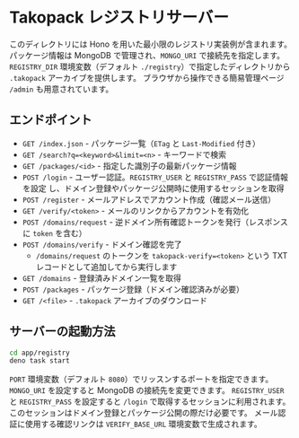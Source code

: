 # Takopack レジストリサーバー

このディレクトリには Hono を用いた最小限のレジストリ実装例が含まれます。
パッケージ情報は MongoDB で管理され、`MONGO_URI` で接続先を指定します。
`REGISTRY_DIR` 環境変数（デフォルト `./registry`）で指定したディレクトリから `.takopack` アーカイブを提供します。
ブラウザから操作できる簡易管理ページ `/admin` も用意されています。

## エンドポイント

- `GET /index.json` - パッケージ一覧（`ETag` と `Last-Modified` 付き）
- `GET /search?q=<keyword>&limit=<n>` - キーワードで検索
- `GET /packages/<id>` - 指定した識別子の最新パッケージ情報
- `POST /login` - ユーザー認証。`REGISTRY_USER` と `REGISTRY_PASS` で認証情報を設定
  し、ドメイン登録やパッケージ公開時に使用するセッションを取得
- `POST /register` - メールアドレスでアカウント作成（確認メール送信）
- `GET /verify/<token>` - メールのリンクからアカウントを有効化
- `POST /domains/request` - 逆ドメイン所有確認トークンを発行（レスポンスに `token` を含む）
- `POST /domains/verify` - ドメイン確認を完了
  - `/domains/request` のトークンを `takopack-verify=<token>` という TXT レコードとして追加してから実行します
- `GET /domains` - 登録済みドメイン一覧を取得
- `POST /packages` - パッケージ登録（ドメイン確認済みが必要）
- `GET /<file>` - `.takopack` アーカイブのダウンロード

## サーバーの起動方法

```bash
cd app/registry
deno task start
```

`PORT` 環境変数（デフォルト `8080`）でリッスンするポートを指定できます。
`MONGO_URI` を設定すると MongoDB の接続先を変更できます。
`REGISTRY_USER` と `REGISTRY_PASS` を設定すると `/login` で取得するセッションに利用されます。
このセッションはドメイン登録とパッケージ公開の際だけ必要です。
メール認証に使用する確認リンクは `VERIFY_BASE_URL` 環境変数で生成されます。
